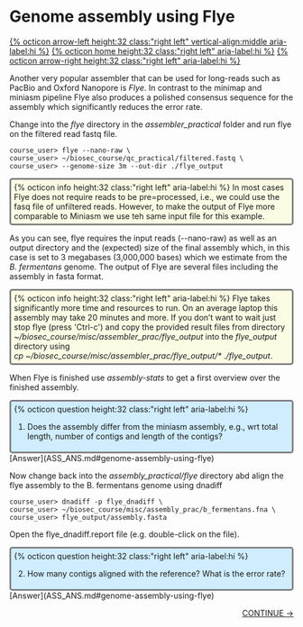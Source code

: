 # Genome assembly using Flye

[{% octicon arrow-left height:32 class:"right left" vertical-align:middle aria-label:hi %}](ASS_M.md) [{% octicon home height:32 class:"right left" aria-label:hi %}](index.md) [{% octicon arrow-right height:32 class:"right left" aria-label:hi %}](ASS_ERR.md)

Another very popular assembler that can be used for long-reads such as PacBio and Oxford Nanopore is *Flye*. In contrast to the minimap and miniasm pipeline Flye also produces a polished consensus sequence for the assembly which significantly reduces the error rate.

Change into the *flye* directory in the *assembler_practical* folder and run flye on the filtered read fastq file. 

    course_user> flye --nano-raw \
    course_user> ~/biosec_course/qc_practical/filtered.fastq \
    course_user> --genome-size 3m --out-dir ./flye_output

<div style="background-color:#fcfce5;border-radius:5px;border-style:solid;border-color:gray;padding:5px">
  {% octicon info height:32 class:"right left" aria-label:hi %}
  In most cases Flye does not require reads to be pre=processed, i.e., we could use the fasq file of unfiltered reads. However, to make the output of Flye more comparable to Miniasm we use teh same input file for this example.
</div>

As you can see, flye requires the input reads (--nano-raw) as well as an output directory and the (expected) size of the final assembly which, in this case is set to 3 megabases (3,000,000 bases) which we estimate from the *B. fermentans* genome. The output of Flye are several files including the assembly in fasta format.

<div style="background-color:#fcfce5;border-radius:5px;border-style:solid;border-color:gray;padding:5px">
  {% octicon info height:32 class:"right left" aria-label:hi %} 
  Flye takes significantly more time and resources to run. On an average laptop this assembly may take 20 minutes and more. If you don’t want to wait just stop flye (press 'Ctrl-c') and copy the provided result files from directory <i>~/biosec_course/misc/assembler_prac/flye_output</i> into the <i>flye_output</i> directory using <br><i>cp ~/biosec_course/misc/assembler_prac/flye_output/* ./flye_output</i>.
</div>

When Flye is finished use *assembly-stats*  to get a first overview over the finished assembly.

<div style="background-color:#cfedfe;border-radius:5px;border-style:solid;border-color:gray;padding:5px">
  {% octicon question height:32 class:"right left" aria-label:hi %} 
  <ol>
    <li>Does the assembly differ from the miniasm assembly, e.g., wrt total length, number of contigs and length of the contigs?</li>
  </ol>
 </div>
[Answer](ASS_ANS.md#genome-assembly-using-flye)
 
Now change back into the *assembly_practical/flye* directory abd align the flye assembly to the B. fermentans genome using dnadiff
 
    course_user> dnadiff -p flye_dnadiff \
    course_user> ~/biosec_course/misc/assembly_prac/b_fermentans.fna \
    course_user> flye_output/assembly.fasta

Open the flye_dnadiff.report file (e.g. double-click on the file). 

<div style="background-color:#cfedfe;border-radius:5px;border-style:solid;border-color:gray;padding:5px">
  {% octicon question height:32 class:"right left" aria-label:hi %} 
  <ol start="2">
    <li>How many contigs aligned with the reference? What is the error rate?</li>
  </ol>
</div>
[Answer](ASS_ANS.md#genome-assembly-using-flye) 

<p align="right"><a href="https://bluemountainsanalytics.github.io/bma_ont_biosec_2022/ASS_ERR.html">CONTINUE -></a>
</p>
